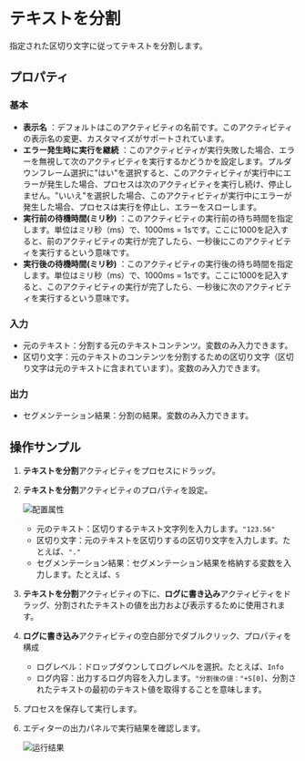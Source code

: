 # テキストを分割

指定された区切り文字に従ってテキストを分割します。

## プロパティ

### 基本

- **表示名** ：デフォルトはこのアクティビティの名前です。このアクティビティの表示名の変更、カスタマイズがサポートされています。
- **エラー発生時に実行を継続** ：このアクティビティが実行失敗した場合、エラーを無視して次のアクティビティを実行するかどうかを設定します。プルダウンフレーム選択に"はい"を選択すると、このアクティビティが実行中にエラーが発生した場合、プロセスは次のアクティビティを実行し続け、停止しません。"いいえ"を選択した場合、このアクティビティが実行中にエラーが発生した場合、プロセスは実行を停止し、エラーをスローします。
- **実行前の待機時間(ミリ秒)** ：このアクティビティの実行前の待ち時間を指定します。単位はミリ秒（ms）で、1000ms = 1sです。ここに1000を記入すると、前のアクティビティの実行が完了したら、一秒後にこのアクティビティを実行するという意味です。
- **実行後の待機時間(ミリ秒)** ：このアクティビティの実行後の待ち時間を指定します。単位はミリ秒（ms）で、1000ms = 1sです。ここに1000を記入すると、このアクティビティの実行が完了したら、一秒後に次のアクティビティを実行するという意味です。

### 入力

- 元のテキスト：分割する元のテキストコンテンツ。変数のみ入力できます。
- 区切り文字：元のテキストのコンテンツを分割するための区切り文字（区切り文字は元のテキストに含まれています）。変数のみ入力できます。

### 出力

- セグメンテーション結果：分割の結果。変数のみ入力できます。

## 操作サンプル

1. **テキストを分割**アクティビティをプロセスにドラッグ。
2. **テキストを分割**アクティビティのプロパティを設定。

    ![配置属性](https://docimages.blob.core.chinacloudapi.cn/images/Activities/splittext20210104.png)

    - 元のテキスト：区切りするテキスト文字列を入力します。`"123.56"`
    - 区切り文字：元のテキストを区切りするの区切り文字を入力します。たとえば、`"."`
    - セグメンテーション結果：セグメンテーション結果を格納する変数を入力します。たとえば、`S`

3. **テキストを分割**アクティビティの下に、**ログに書き込み**アクティビティをドラッグ、分割されたテキストの値を出力および表示するために使用されます。
4. **ログに書き込み**アクティビティの空白部分でダブルクリック、プロパティを構成

    - ログレベル：ドロップダウンしてログレベルを選択。たとえば、`Info`
    - ログ内容：出力するログ内容を入力します。`"分割後の値："+S[0]`、分割されたテキストの最初のテキスト値を取得することを意味します。

5. プロセスを保存して実行します。
6. エディターの出力パネルで実行結果を確認します。

    ![运行结果](https://docimages.blob.core.chinacloudapi.cn/images/Activities/splittextresult20210104.png)